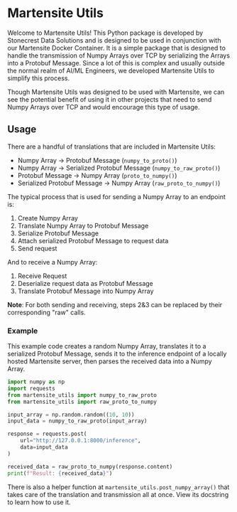 # Martensite Utils

Welcome to Martensite Utils! This Python package is developed by Stonecrest 
Data Solutions and is designed to be used in conjunction with our Martensite
Docker Container. It is a simple package that is designed to handle the
transmission of Numpy Arrays over TCP by serializing the Arrays into a Protobuf
Message. Since a lot of this is complex and usually outside the normal realm of
AI/ML Engineers, we developed Martensite Utils to simplify this process.

Though Martensite Utils was designed to be used with Martensite, we can see the
potential benefit of using it in other projects that need to send Numpy Arrays
over TCP and would encourage this type of usage.

## Usage

There are a handful of translations that are included in Martensite Utils:

* Numpy Array -> Protobuf Message (`numpy_to_proto()`)
* Numpy Array -> Serialized Protobuf Message (`numpy_to_raw_proto()`)
* Protobuf Message -> Numpy Array (`proto_to_numpy()`)
* Serialized Protobuf Message -> Numpy Array (`raw_proto_to_numpy()`)

The typical process that is used for sending a Numpy Array to an endpoint is:

1. Create Numpy Array
2. Translate Numpy Array to Protobuf Message
3. Serialize Protobuf Message
4. Attach serialized Protobuf Message to request data
5. Send request

And to receive a Numpy Array:

1. Receive Request
2. Deserialize request data as Protobuf Message
3. Translate Protobuf Message into Numpy Array

**Note**: For both sending and receiving, steps 2&3 can be replaced by their
corresponding "raw" calls.

### Example

This example code creates a random Numpy Array, translates it to a serialized
Protobuf Message, sends it to the inference endpoint of a locally hosted
Martensite server, then parses the received data into a Numpy Array.

```python
import numpy as np
import requests
from martensite_utils import numpy_to_raw_proto
from martensite_utils import raw_proto_to_numpy

input_array = np.random.random((10, 10))
input_data = numpy_to_raw_proto(input_array)

response = requests.post(
    url="http://127.0.0.1:8000/inference",
    data=input_data
)

received_data = raw_proto_to_numpy(response.content)
print(f"Result: {received_data}")
```

There is also a helper function at `martensite_utils.post_numpy_array()` that
takes care of the translation and transmission all at once. View its docstring
to learn how to use it.